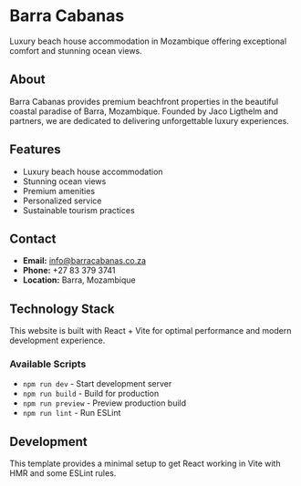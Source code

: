# Barra Cabanas

Luxury beach house accommodation in Mozambique offering exceptional comfort and stunning ocean views.

## About

Barra Cabanas provides premium beachfront properties in the beautiful coastal paradise of Barra, Mozambique. Founded by Jaco Ligthelm and partners, we are dedicated to delivering unforgettable luxury experiences.

## Features

- Luxury beach house accommodation
- Stunning ocean views
- Premium amenities
- Personalized service
- Sustainable tourism practices

## Contact

- **Email:** info@barracabanas.co.za
- **Phone:** +27 83 379 3741
- **Location:** Barra, Mozambique

## Technology Stack

This website is built with React + Vite for optimal performance and modern development experience.

### Available Scripts

- `npm run dev` - Start development server
- `npm run build` - Build for production
- `npm run preview` - Preview production build
- `npm run lint` - Run ESLint

## Development

This template provides a minimal setup to get React working in Vite with HMR and some ESLint rules.

